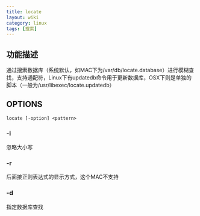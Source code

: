```yaml
---
title: locate
layout: wiki
category: linux
tags: [搜索]
---
```


## 功能描述

通过搜索数据库（系统默认，如MAC下为/var/db/locate.database）进行模糊查找，支持通配符，Linux下有updatedb命令用于更新数据库，OSX下则是单独的脚本（一般为/usr/libexec/locate.updatedb）

## OPTIONS

~~~
locate [-option] <pattern>
~~~

### -i

忽略大小写

### -r

后面接正则表达式的显示方式，这个MAC不支持

### -d <database>

指定数据库查找